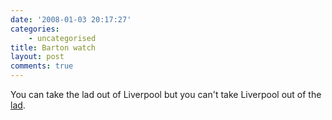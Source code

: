 ```yaml
---
date: '2008-01-03 20:17:27'
categories:
    - uncategorised
title: Barton watch
layout: post
comments: true
---
```

You can take the lad out of Liverpool but you can't take Liverpool out
of the [lad](http://news.bbc.co.uk/1/hi/england/7169108.stm).
